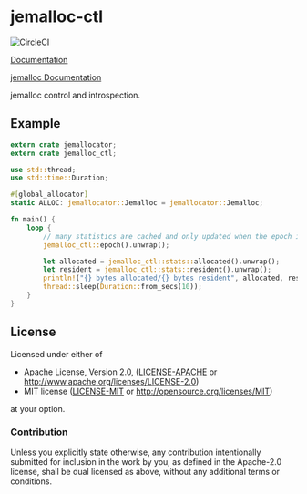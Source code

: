 # jemalloc-ctl
[![CircleCI](https://circleci.com/gh/sfackler/jemalloc-ctl.svg?style=shield)](https://circleci.com/gh/sfackler/jemalloc-ctl)

[Documentation](https://docs.rs/jemalloc-ctl)

[jemalloc Documentation](http://jemalloc.net/jemalloc.3.html)

jemalloc control and introspection.

## Example

```rust
extern crate jemallocator;
extern crate jemalloc_ctl;

use std::thread;
use std::time::Duration;

#[global_allocator]
static ALLOC: jemallocator::Jemalloc = jemallocator::Jemalloc;

fn main() {
    loop {
        // many statistics are cached and only updated when the epoch is advanced.
        jemalloc_ctl::epoch().unwrap();

        let allocated = jemalloc_ctl::stats::allocated().unwrap();
        let resident = jemalloc_ctl::stats::resident().unwrap();
        println!("{} bytes allocated/{} bytes resident", allocated, resident);
        thread::sleep(Duration::from_secs(10));
    }
}
```

## License

Licensed under either of

 * Apache License, Version 2.0, ([LICENSE-APACHE](LICENSE-APACHE) or http://www.apache.org/licenses/LICENSE-2.0)
 * MIT license ([LICENSE-MIT](LICENSE-MIT) or http://opensource.org/licenses/MIT)

at your option.

### Contribution

Unless you explicitly state otherwise, any contribution intentionally
submitted for inclusion in the work by you, as defined in the Apache-2.0
license, shall be dual licensed as above, without any additional terms or
conditions.
